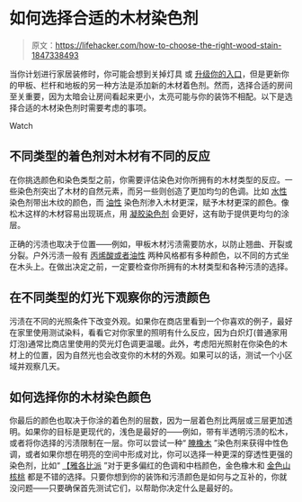 # 如何选择合适的木材染色剂

> 原文：<https://lifehacker.com/how-to-choose-the-right-wood-stain-1847338493>

当你计划进行家居装修时，你可能会想到关掉灯具 或 [升级你的入口](https://lifehacker.com/how-to-spruce-up-your-homes-entryway-for-less-than-100-1834843347)，但是更新你的甲板、栏杆和地板的另一种方法是添加新的木材着色剂。然而，选择合适的房间至关重要，因为太暗会让房间看起来更小，太亮可能与你的装饰不相配。以下是选择合适的木材染色剂时需要考虑的事项。

Watch

## 不同类型的着色剂对木材有不同的反应

在你挑选颜色和染色类型之前，你需要评估染色对你所拥有的木材类型的反应。一些染色剂突出了木材的自然元素，而另一些则创造了更加均匀的色调。比如 [水性](https://www.homedepot.com/c/ab/types-of-wood-stains/9ba683603be9fa5395fab90b89c64a3) 染色剂带出木纹的颜色，而 [油性](https://www.homedepot.com/c/ab/types-of-wood-stains/9ba683603be9fa5395fab90b89c64a3) 染色剂渗入木材更深，赋予木材更深的颜色。像松木这样的木材容易出现斑点，用 [凝胶染色剂](https://www.homedepot.com/c/ab/types-of-wood-stains/9ba683603be9fa5395fab90b89c64a3) 会更好，这有助于提供更均匀的涂层。

正确的污渍也取决于位置——例如，甲板木材污渍需要防水，以防止翘曲、开裂或分裂。户外污渍一般有 [丙烯酸或者油性](https://www.bobvila.com/articles/best-deck-stain/) 两种风格都有多种颜色，以不同的方式坐在木头上。在做出决定之前，一定要检查你所拥有的木材类型和各种污渍的选择。

## 在不同类型的灯光下观察你的污渍颜色

污渍在不同的光照条件下改变外观。如果你在商店里看到一个你喜欢的例子，最好在家里使用测试染料，看看它对你家里的照明有什么反应，因为白炽灯(普通家用灯泡)通常比商店里使用的荧光灯色调更温暖。此外，考虑阳光照射在你染色的木材上的位置，因为自然光也会改变你的木材的外观。如果可以的话，测试一个小区域并观察几天。

## 如何选择你的木材染色颜色

你最后的颜色也取决于你涂的着色剂的层数，因为一层着色剂比两层或三层更加透明。如果你的目标是更现代的，浅色是最好的——例如，带有半透明污渍的松木，或者将你选择的污渍限制在一层。你可以尝试一种“ [腌橡木](https://www.chrislovesjulia.com/6-different-stains-look-5-popular-types-wood/) ”染色剂来获得中性色调，或者如果你想在明亮的空间中形成对比，你可以选择一种更深的穿透性更强的染色剂，比如“ [【雅各比派](https://www.lowes.com/pd/Minwax-Wood-Finish-Jacobean-Oil-Based-Interior-Stain-Actual-Net-Contents-32-fl-oz/999913819) ”对于更多偏红的色调和中档颜色，金色橡木和 [金色山核桃](https://www.amazon.com/Minwax-226004444-Penetrating-Interior-Pickled/dp/B001CEOJGO/ref=sr_1_1?asc_campaign=InlineText&asc_refurl=https://lifehacker.com/how-to-choose-the-right-wood-stain-1847338493&asc_source=&ie=UTF8&keywords=minwax+pickled+oak&qid=1517453237&sr=8-1&tag=kinjalifehackerlink-20&th=1) 都是不错的选择。只要你想到你的装饰和污渍颜色是如何与之互补的，你就没问题——只要确保首先测试它们，以帮助你决定什么是最好的。